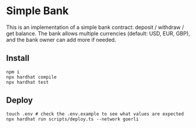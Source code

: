 # Simple Bank

This is an implementation of a simple bank contract: deposit / withdraw / get balance. The bank allows multiple currencies (default: USD, EUR, GBP), and the bank owner can add more if needed.

## Install

```
npm i
npx hardhat compile
npx hardhat test
```

## Deploy

```
touch .env # check the .env.example to see what values are expected
npx hardhat run scripts/deploy.ts --network goerli
```